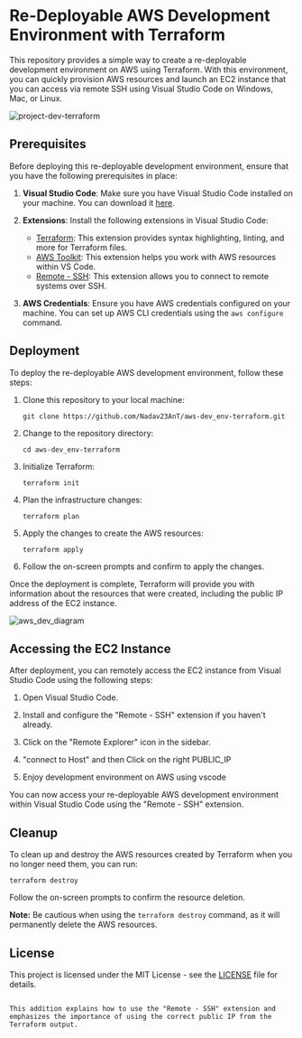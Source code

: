 # Re-Deployable AWS Development Environment with Terraform
This repository provides a simple way to create a re-deployable development environment on AWS using Terraform. With this environment, you can quickly provision AWS resources and launch an EC2 instance that you can access via remote SSH using Visual Studio Code on Windows, Mac, or Linux.

![project-dev-terraform](https://github.com/Nadav23AnT/aws-dev_env-terraform/assets/71144691/d1d2374d-0f06-480e-adbe-44e0c15f470c)

## Prerequisites

Before deploying this re-deployable development environment, ensure that you have the following prerequisites in place:

1. **Visual Studio Code**: Make sure you have Visual Studio Code installed on your machine. You can download it [here](https://code.visualstudio.com/).

2. **Extensions**: Install the following extensions in Visual Studio Code:
   - [Terraform](https://marketplace.visualstudio.com/items?itemName=HashiCorp.terraform): This extension provides syntax highlighting, linting, and more for Terraform files.
   - [AWS Toolkit](https://marketplace.visualstudio.com/items?itemName=AmazonWebServices.aws-toolkit-vscode): This extension helps you work with AWS resources within VS Code.
   - [Remote - SSH](https://marketplace.visualstudio.com/items?itemName=ms-vscode-remote.remote-ssh): This extension allows you to connect to remote systems over SSH.

3. **AWS Credentials**: Ensure you have AWS credentials configured on your machine. You can set up AWS CLI credentials using the `aws configure` command.

## Deployment

To deploy the re-deployable AWS development environment, follow these steps:

1. Clone this repository to your local machine:

   ```shell
   git clone https://github.com/Nadav23AnT/aws-dev_env-terraform.git
   ```

2. Change to the repository directory:

   ```shell
   cd aws-dev_env-terraform
   ```

3. Initialize Terraform:

   ```shell
   terraform init
   ```

4. Plan the infrastructure changes:

   ```shell
   terraform plan
   ```

5. Apply the changes to create the AWS resources:

   ```shell
   terraform apply
   ```

6. Follow the on-screen prompts and confirm to apply the changes.

Once the deployment is complete, Terraform will provide you with information about the resources that were created, including the public IP address of the EC2 instance.

![aws_dev_diagram](https://github.com/Nadav23AnT/aws-dev_env-terraform/assets/71144691/92bcadfc-f1f9-4df8-9d4a-e17618c029b2)
## Accessing the EC2 Instance

After deployment, you can remotely access the EC2 instance from Visual Studio Code using the following steps:

1. Open Visual Studio Code.

2. Install and configure the "Remote - SSH" extension if you haven't already.

3. Click on the "Remote Explorer" icon in the sidebar.

4. "connect to Host" and then Click on the right PUBLIC_IP

5. Enjoy development environment on AWS using vscode

You can now access your re-deployable AWS development environment within Visual Studio Code using the "Remote - SSH" extension.

## Cleanup

To clean up and destroy the AWS resources created by Terraform when you no longer need them, you can run:

```shell
terraform destroy
```

Follow the on-screen prompts to confirm the resource deletion.

**Note:** Be cautious when using the `terraform destroy` command, as it will permanently delete the AWS resources.

## License

This project is licensed under the MIT License - see the [LICENSE](LICENSE) file for details.
```

This addition explains how to use the "Remote - SSH" extension and emphasizes the importance of using the correct public IP from the Terraform output.
